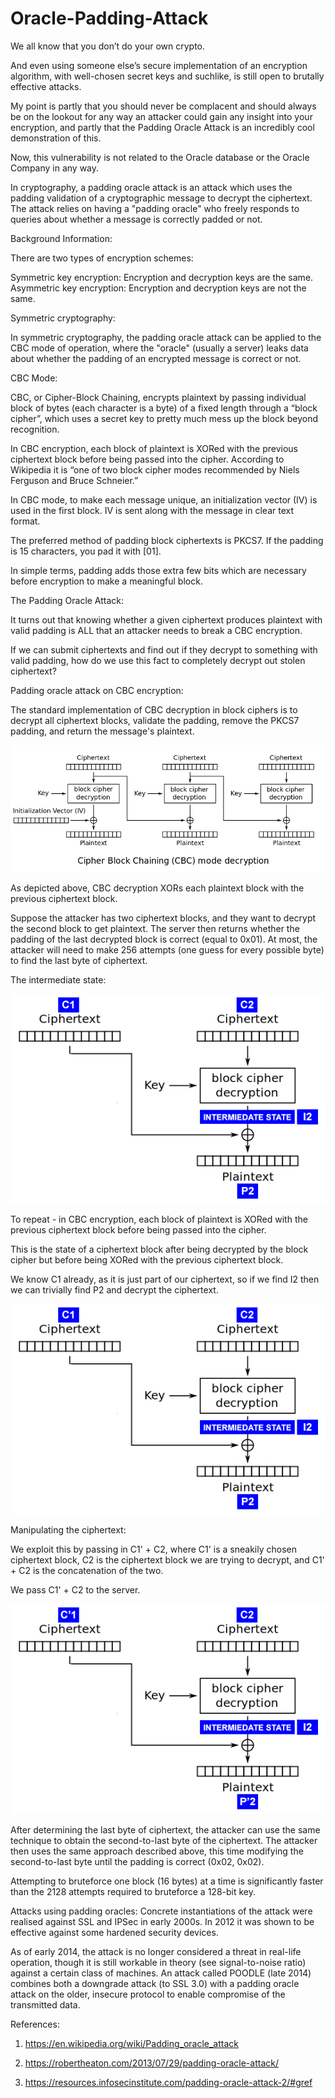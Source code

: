 # Oracle-Padding-Attack

We all know that you don’t do your own crypto.

And even using someone else’s secure implementation of an encryption algorithm, with well-chosen secret keys and suchlike, is still open to brutally effective attacks.

My point is partly that you should never be complacent and should always be on the lookout for any way an attacker could gain any insight into your encryption, and partly that the Padding Oracle Attack is an incredibly cool demonstration of this.

Now, this vulnerability is not related to the Oracle database or the Oracle Company in any way.

In cryptography, a padding oracle attack is an attack which uses the padding validation of a cryptographic message to decrypt the ciphertext. The attack relies on having a "padding oracle" who freely responds to queries about whether a message is correctly padded or not.

Background Information:

There are two types of encryption schemes:

Symmetric key encryption: Encryption and decryption keys are the same.
Asymmetric key encryption: Encryption and decryption keys are not the same.

Symmetric cryptography:

In symmetric cryptography, the padding oracle attack can be applied to the CBC mode of operation, where the "oracle" (usually a server) leaks data about whether the padding of an encrypted message is correct or not. 

CBC Mode:

CBC, or Cipher-Block Chaining, encrypts plaintext by passing individual block of bytes (each character is a byte) of a fixed length through a “block cipher”, which uses a secret key to pretty much mess up the block beyond recognition. 

In CBC encryption, each block of plaintext is XORed with the previous ciphertext block before being passed into the cipher. According to Wikipedia it is “one of two block cipher modes recommended by Niels Ferguson and Bruce Schneier.”

In CBC mode, to make each message unique, an initialization vector (IV) is used in the first block. IV is sent along with the message in clear text format.

The preferred method of padding block ciphertexts is PKCS7. If the padding is 15 characters, you pad it with [01].

In simple terms, padding adds those extra few bits which are necessary before encryption to make a meaningful block.

The Padding Oracle Attack:

It turns out that knowing whether a given ciphertext produces plaintext with valid padding is ALL that an attacker needs to break a CBC encryption.

If we can submit ciphertexts and find out if they decrypt to something with valid padding, how do we use this fact to completely decrypt out stolen ciphertext?

Padding oracle attack on CBC encryption:

The standard implementation of CBC decryption in block ciphers is to decrypt all ciphertext blocks, validate the padding, remove the PKCS7 padding, and return the message's plaintext.

![](images/902-_.png)  

As depicted above, CBC decryption XORs each plaintext block with the previous ciphertext block. 

Suppose the attacker has two ciphertext blocks, and they want to decrypt the second block to get plaintext. The server then returns whether the padding of the last decrypted block is correct (equal to 0x01). At most, the attacker will need to make 256 attempts (one guess for every possible byte) to find the last byte of ciphertext. 

The intermediate state:

 ![](images/cbc.png)

To repeat - in CBC encryption, each block of plaintext is XORed with the previous ciphertext block before being passed into the cipher.

This is the state of a ciphertext block after being decrypted by the block cipher but before being XORed with the previous ciphertext block.

We know C1 already, as it is just part of our ciphertext, so if we find I2 then we can trivially find P2 and decrypt the ciphertext.

![](images/cbc2.png) 

Manipulating the ciphertext:

We exploit this by passing in C1' + C2, where C1' is a sneakily chosen ciphertext block, C2 is the ciphertext block we are trying to decrypt, and C1' + C2 is the concatenation of the two.

We pass C1' + C2 to the server.

![](images/cbcr.png) 

After determining the last byte of ciphertext, the attacker can use the same technique to obtain the second-to-last byte of the ciphertext. The attacker then uses the same approach described above, this time modifying the second-to-last byte until the padding is correct (0x02, 0x02).

Attempting to bruteforce one block (16 bytes) at a time is significantly faster than the 2128 attempts required to bruteforce a 128-bit key.

Attacks using padding oracles:
Concrete instantiations of the attack were realised against SSL and IPSec in early 2000s. In 2012 it was shown to be effective against some hardened security devices.

As of early 2014, the attack is no longer considered a threat in real-life operation, though it is still workable in theory (see signal-to-noise ratio) against a certain class of machines. An attack called POODLE (late 2014) combines both a downgrade attack (to SSL 3.0) with a padding oracle attack on the older, insecure protocol to enable compromise of the transmitted data.

References:

1. https://en.wikipedia.org/wiki/Padding_oracle_attack

2. https://robertheaton.com/2013/07/29/padding-oracle-attack/

3. https://resources.infosecinstitute.com/padding-oracle-attack-2/#gref
